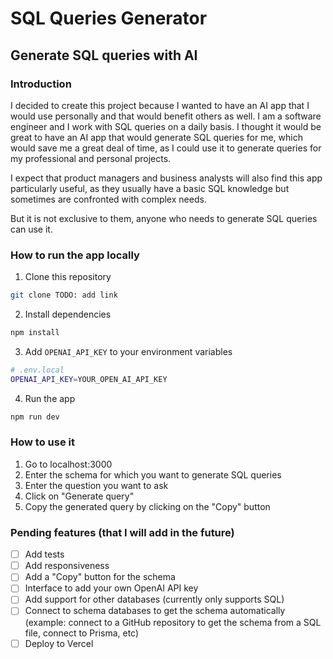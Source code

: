 # SQL Queries Generator

## Generate SQL queries with AI

### Introduction

I decided to create this project because I wanted to have an AI app that I would use personally and that would benefit others as well. I am a software engineer and I work with SQL queries on a daily basis. I thought it would be great to have an AI app that would generate SQL queries for me, which would save me a great deal of time, as I could use it to generate queries for my professional and personal projects.

I expect that product managers and business analysts will also find this app particularly useful, as they usually have a basic SQL knowledge but sometimes are confronted with complex needs.

But it is not exclusive to them, anyone who needs to generate SQL queries can use it.

### How to run the app locally

1. Clone this repository

```bash
git clone TODO: add link
```

2. Install dependencies

```bash
npm install
```

3. Add `OPENAI_API_KEY` to your environment variables

```bash
# .env.local
OPENAI_API_KEY=YOUR_OPEN_AI_API_KEY
```

4. Run the app

```bash
npm run dev
```

### How to use it

1. Go to localhost:3000
2. Enter the schema for which you want to generate SQL queries
3. Enter the question you want to ask
4. Click on "Generate query"
5. Copy the generated query by clicking on the "Copy" button

### Pending features (that I will add in the future)

- [ ] Add tests
- [ ] Add responsiveness
- [ ] Add a "Copy" button for the schema
- [ ] Interface to add your own OpenAI API key
- [ ] Add support for other databases (currently only supports SQL)
- [ ] Connect to schema databases to get the schema automatically (example: connect to a GitHub repository to get the schema from a SQL file, connect to Prisma, etc)
- [ ] Deploy to Vercel
